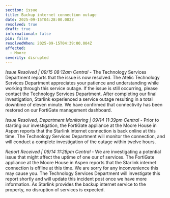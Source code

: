 ```yaml
---
section: issue
title: Backup internet connection outage
date: 2025-09-15T04:28:00.002Z
resolved: true
draft: true
informational: false
pin: false
resolvedWhen: 2025-09-15T04:39:00.004Z
affected:
  - Moore
severity: disrupted
---
```

*Issue Resolved | 09/15 08:12am Central* - The Technology Services Department reports that the issue is now resolved. The Atelic Technology Services Department appreciates your patience and understanding while working through this service outage. If the issue is still occurring, please contact the Technology Services Department. After completing our final investigation, Starlink experienced a service outage resulting in a total downtime of eleven minute. We have confirmed that connectivity has been restored on our FortiGate management dashboard.

*Issue Resolved, Department Monitoring | 09/14 11:39pm Central* - Prior to starting our investigation, the FortiGate appliance at the Moore House in Aspen reports that the Starlink internet connection is back online at this time. The Technology Services Department will monitor the connection, and will conduct a complete investigation of the outage within twelve hours.

*Report Received | 09/14 11:28pm Central* - We are investigating a potential issue that might affect the uptime of one our of services. The FortiGate appliance at the Moore House in Aspen reports that the Starlink internet connection is offline at this time. We are sorry for any inconvenience this may cause you. The Technology Services Department will investigate this report shortly and will update this incident post once we have more information. As Starlink provides the backup internet service to the property, no disruption of services is expected.
